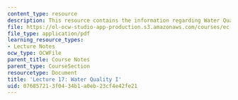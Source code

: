 ```yaml
---
content_type: resource
description: This resource contains the information regarding Water Quality I.
file: https://ol-ocw-studio-app-production.s3.amazonaws.com/courses/ec-701j-d-lab-i-development-fall-2009/076857213f0434b1a0eb23cf4e42fe21_MITEC_701JF09_lec17_nb.pdf
file_type: application/pdf
learning_resource_types:
- Lecture Notes
ocw_type: OCWFile
parent_title: Course Notes
parent_type: CourseSection
resourcetype: Document
title: 'Lecture 17: Water Quality I'
uid: 07685721-3f04-34b1-a0eb-23cf4e42fe21
---
```

